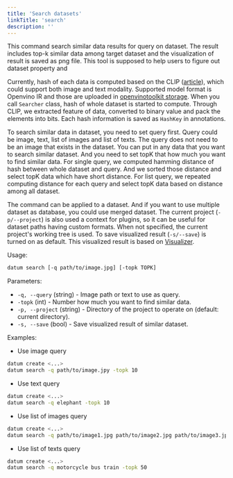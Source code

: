 ```yaml
---
title: 'Search datasets'
linkTitle: 'search'
description: ''
---
```


This command search similar data results for query on dataset. The result includes top-k similar data among target dataset and the visualization of result is saved as png file. This tool is supposed to help users to figure out dataset property and 

Currently, hash of each data is computed based on the CLIP ([article](https://arxiv.org/abs/2103.00020)), which could support both image and text modality. Supported model format is Openvino IR and those are uploaded in [openvinotoolkit storage](https://storage.openvinotoolkit.org/repositories/datumaro/models/). When you call `Searcher` class, hash of whole dataset is started to compute. Through CLIP, we extracted feature of data, converted to binary value and pack the elements into bits. Each hash information is saved as `HashKey` in annotations.

To search similar data in dataset, you need to set query first. Query could be image, text, list of images and list of texts. The query does not need to be an image that exists in the dataset. You can put in any data that you want to search similar dataset. And you need to set topK that how much you want to find similar data. For single query, we computed hamming distance of hash between whole dataset and query. And we sorted those distance and select topK data which have short distance. For list query, we repeated computing distance for each query and select topK data based on distance among all dataset.

The command can be applied to a dataset. And if you want to use multiple dataset as database, you could use merged dataset. The current project (`-p/--project`) is also used a context for plugins, so it can be useful for dataset paths having custom formats. When not specified, the current project's working tree is used. To save visualized result (`-s/--save`) is turned on as default. This visualized result is based on [Visualizer](https://openvinotoolkit.github.io/datumaro/docs/python-api/python-api-examples/visualizer/).

Usage:
``` bash
datum search [-q path/to/image.jpg] [-topk TOPK]
```

Parameters:
- `-q, --query` (string) - Image path or text to use as query.
- `-topk` (int) - Number how much you want to find similar data.
- `-p, --project` (string) - Directory of the project to operate on (default: current directory).
- `-s, --save` (bool) - Save visualized result of similar dataset.

Examples:
- Use image query
```bash
datum create <...>
datum search -q path/to/image.jpy -topk 10
```
- Use text query
```bash
datum create <...>
datum search -q elephant -topk 10
```
- Use list of images query
```bash
datum create <...>
datum search -q path/to/image1.jpg path/to/image2.jpg path/to/image3.jpg -topk 50
```
- Use list of texts query
```bash
datum create <...>
datum search -q motorcycle bus train -topk 50
```
